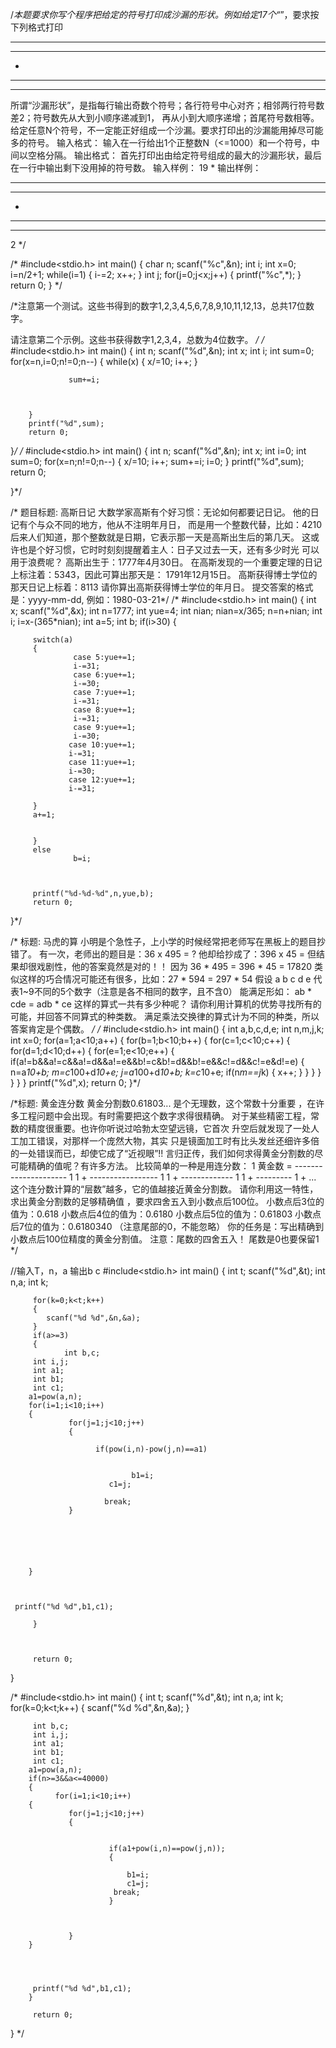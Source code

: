 
/*本题要求你写个程序把给定的符号打印成沙漏的形状。例如给定17个“*”，要求按下列格式打印
*****
 ***
  *
 ***
*****
所谓“沙漏形状”，是指每行输出奇数个符号；各行符号中心对齐；相邻两行符号数差2；符号数先从大到小顺序递减到1，
再从小到大顺序递增；首尾符号数相等。
给定任意N个符号，不一定能正好组成一个沙漏。要求打印出的沙漏能用掉尽可能多的符号。
输入格式：
输入在一行给出1个正整数N（<=1000）和一个符号，中间以空格分隔。
输出格式：
首先打印出由给定符号组成的最大的沙漏形状，最后在一行中输出剩下没用掉的符号数。
输入样例：
19 *
输出样例：
*****
 ***
  *
 ***
*****
2
*/


/*
#include<stdio.h>
int main()
{
    char n;
    scanf("%c",&n);
    int i;
    int x=0;
    i=n/2+1;
    while(i=1)
    {
        i-=2;
        x++;
    }
    int j;
    for(j=0;j<x;j++)
    {
        printf("%c",*);
    }
    return 0;
}
*/





/*注意第一个测试。这些书得到的数字1,2,3,4,5,6,7,8,9,10,11,12,13，总共17位数字。

请注意第二个示例。这些书获得数字1,2,3,4，总数为4位数字。
*/
/*
#include<stdio.h>
int main()
{
         int n;
         scanf("%d",&n);
         int x;
         int i;
         int sum=0;
        for(x=n,i=0;n!=0;n--)
        {
                 while(x)
                 {
                    x/=10;
                 i++;
                 }

                 sum+=i;



        }
        printf("%d",sum);
        return 0;
}*/
/*
#include<stdio.h>
int main()
{
         int n;
         scanf("%d",&n);
         int x;
         int i=0;
         int sum=0;
         for(x=n;n!=0;n--)
         {
                  x/=10;
                  i++;
                  sum+=i;
                  i=0;
         }
         printf("%d",sum);
         return 0;



}*/

/*
题目标题: 高斯日记
大数学家高斯有个好习惯：无论如何都要记日记。
    他的日记有个与众不同的地方，他从不注明年月日，
    而是用一个整数代替，比如：4210
    后来人们知道，那个整数就是日期，它表示那一天是高斯出生后的第几天。
    这或许也是个好习惯，它时时刻刻提醒着主人：日子又过去一天，还有多少时光
    可以用于浪费呢？
    高斯出生于：1777年4月30日。
    在高斯发现的一个重要定理的日记上标注着：5343，因此可算出那天是：
    1791年12月15日。
    高斯获得博士学位的那天日记上标着：8113
    请你算出高斯获得博士学位的年月日。
提交答案的格式是：yyyy-mm-dd, 例如：1980-03-21*/
/*
#include<stdio.h>
int main()
{
         int x;
         scanf("%d",&x);
         int n=1777;
         int yue=4;
         int nian;
         nian=x/365;
         n=n+nian;
         int i;
         i=x-(365*nian);
         int a=5;
         int b;
         if(i>30)
         {


         switch(a)
         {
                  case 5:yue+=1;
                  i-=31;
                  case 6:yue+=1;
                  i-=30;
                  case 7:yue+=1;
                  i-=31;
                  case 8:yue+=1;
                  i-=31;
                  case 9:yue+=1;
                  i-=30;
                 case 10:yue+=1;
                 i-=31;
                 case 11:yue+=1;
                 i-=30;
                 case 12:yue+=1;
                 i-=31;

         }
         a+=1;


         }
         else
                  b=i;



         printf("%d-%d-%d",n,yue,b);
         return 0;

}*/


/*
标题: 马虎的算
小明是个急性子，上小学的时候经常把老师写在黑板上的题目抄错了。
有一次，老师出的题目是：36 x 495 = ?
他却给抄成了：396 x 45 =
但结果却很戏剧性，他的答案竟然是对的！！
因为 36 * 495 = 396 * 45 = 17820
类似这样的巧合情况可能还有很多，比如：27 * 594 = 297 * 54
假设 a b c d e 代表1~9不同的5个数字（注意是各不相同的数字，且不含0）
能满足形如： ab * cde = adb * ce 这样的算式一共有多少种呢？
请你利用计算机的优势寻找所有的可能，并回答不同算式的种类数。
满足乘法交换律的算式计为不同的种类，所以答案肯定是个偶数。
*/
/*
#include<stdio.h>
int main()
{
         int a,b,c,d,e;
         int n,m,j,k;
         int x=0;
         for(a=1;a<10;a++)
         {
                  for(b=1;b<10;b++)
                  {
                           for(c=1;c<10;c++)
                           {
                                    for(d=1;d<10;d++)
                                    {
                                             for(e=1;e<10;e++)
                                             {
                                                      if(a!=b&&a!=c&&a!=d&&a!=e&&b!=c&b!=d&&b!=e&&c!=d&&c!=e&d!=e)
                                                      {
                                                               n=a*10+b;
                                                               m=c*100+d*10+e;
                                                               j=a*100+d*10+b;
                                                               k=c*10+e;
                                                               if(n*m==j*k)
                                                               {
                                                                        x++;
                                                               }
                                                      }
                                             }
                                    }
                           }
                  }
         }
         printf("%d",x);
         return 0;
}*/



/*标题: 黄金连分数
黄金分割数0.61803... 是个无理数，这个常数十分重要
，在许多工程问题中会出现。有时需要把这个数字求得很精确。
对于某些精密工程，常数的精度很重要。也许你听说过哈勃太空望远镜，它首次
升空后就发现了一处人工加工错误，对那样一个庞然大物，其实
只是镜面加工时有比头发丝还细许多倍的一处错误而已，却使它成了“近视眼”!!
言归正传，我们如何求得黄金分割数的尽可能精确的值呢？有许多方法。
比较简单的一种是用连分数：
                  1
    黄金数 = ---------------------
                        1
             1 + -----------------
                          1
                 1 + -------------
                            1
                     1 + ---------
                          1 + ...
这个连分数计算的“层数”越多，它的值越接近黄金分割数。
请你利用这一特性，求出黄金分割数的足够精确值
，要求四舍五入到小数点后100位。
小数点后3位的值为：0.618
小数点后4位的值为：0.6180
小数点后5位的值为：0.61803
小数点后7位的值为：0.6180340
（注意尾部的0，不能忽略）
你的任务是：写出精确到小数点后100位精度的黄金分割值。
注意：尾数的四舍五入！ 尾数是0也要保留1
*/


//输入T，n，a   输出b c
#include<stdio.h>
int main()
{
         int t;
         scanf("%d",&t);
         int n,a;
         int k;

         for(k=0;k<t;k++)
         {
            scanf("%d %d",&n,&a);
         }
         if(a>=3)
         {
                int b,c;
         int i,j;
         int a1;
         int b1;
         int c1;
        a1=pow(a,n);
        for(i=1;i<10;i++)
        {
                 for(j=1;j<10;j++)
                 {

                       if(pow(i,n)-pow(j,n)==a1)


                               b1=i;
                          c1=j;

                         break;
                 }






        }



     printf("%d %d",b1,c1);

         }



         return 0;



}















/*
#include<stdio.h>
int main()
{
         int t;
         scanf("%d",&t);
         int n,a;
         int k;
         for(k=0;k<t;k++)
         {
            scanf("%d %d",&n,&a);
         }

         int b,c;
         int i,j;
         int a1;
         int b1;
         int c1;
        a1=pow(a,n);
        if(n>=3&&a<=40000)
        {
              for(i=1;i<10;i++)
        {
                 for(j=1;j<10;j++)
                 {


                          if(a1+pow(i,n)==pow(j,n));
                          {

                              b1=i;
                              c1=j;
                           break;
                          }



                 }
        }




         printf("%d %d",b1,c1);
        }

         return 0;







}
*/



